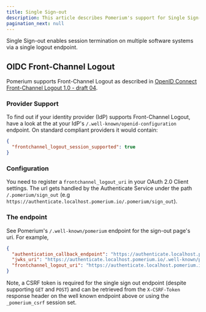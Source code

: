 ```yaml
---
title: Single Sign-out
description: This article describes Pomerium's support for Single Sign-out according to OpenID Connect Front-Channel Logout 1.0.
pagination_next: null
---
```


Single Sign-out enables session termination on multiple software systems via a single logout endpoint.

## OIDC Front-Channel Logout

Pomerium supports Front-Channel Logout as described in [OpenID Connect Front-Channel Logout 1.0 - draft 04](https://openid.net/specs/openid-connect-frontchannel-1_0.html).

### Provider Support

To find out if your identity provider (IdP) supports Front-Channel Logout, have a look at the at your IdP's `/.well-known/openid-configuration` endpoint. On standard compliant providers it would contain:

```json
{
  "frontchannel_logout_session_supported": true
}
```

### Configuration

You need to register a `frontchannel_logout_uri` in your OAuth 2.0 Client settings. The url gets handled by the Authenticate Service under the path `/.pomerium/sign_out` (e.g `https://authenticate.localhost.pomerium.io/.pomerium/sign_out`).

### The endpoint

See Pomerium's `/.well-known/pomerium` endpoint for the sign-out page's uri. For example,

```json
{
  "authentication_callback_endpoint": "https://authenticate.localhost.pomerium.io/oauth2/callback",
  "jwks_uri": "https://authenticate.localhost.pomerium.io/.well-known/pomerium/jwks.json",
  "frontchannel_logout_uri": "https://authenticate.localhost.pomerium.io/.pomerium/sign_out"
}
```

Note, a CSRF token is required for the single sign out endpoint (despite supporting `GET` and `POST`) and can be retrieved from the
`X-CSRF-Token` response header on the well known endpoint above or using the `_pomerium_csrf` session set.
